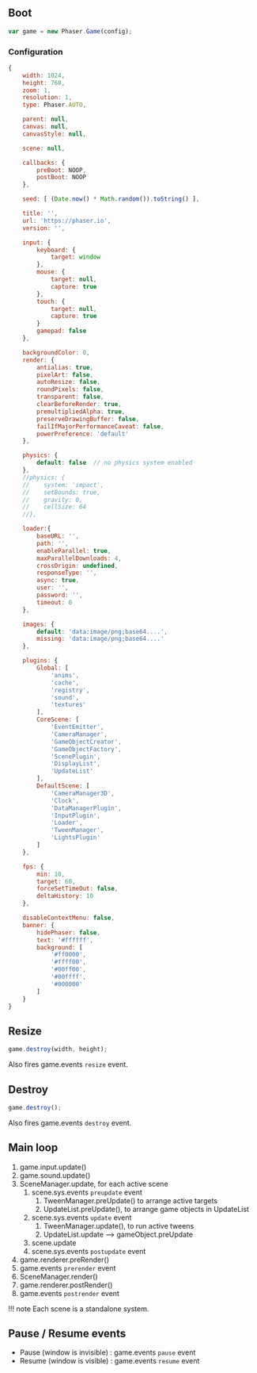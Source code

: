 ## Boot

```javascript
var game = new Phaser.Game(config);
```

### Configuration

```javascript
{
    width: 1024,
    height: 768,
    zoom: 1,
    resolution: 1,
    type: Phaser.AUTO,

    parent: null,
    canvas: null,
    canvasStyle: null,

    scene: null,

    callbacks: {
        preBoot: NOOP,
        postBoot: NOOP
    },

    seed: [ (Date.now() * Math.random()).toString() ],

    title: '',
    url: 'https://phaser.io',
    version: '',

    input: {
        keyboard: {
            target: window
        },
        mouse: {
            target: null,
            capture: true
        },
        touch: {
            target: null,
            capture: true
        }
        gamepad: false
    },

    backgroundColor: 0,
    render: {
        antialias: true,
        pixelArt: false,
        autoResize: false,
        roundPixels: false,
        transparent: false,
        clearBeforeRender: true,
        premultipliedAlpha: true,
        preserveDrawingBuffer: false,
        failIfMajorPerformanceCaveat: false,
        powerPreference: 'default'
    },

    physics: {
        default: false  // no physics system enabled
    },
    //physics: {
    //    system: 'impact',
    //    setBounds: true,
    //    gravity: 0,
    //    cellSize: 64
    //},

    loader:{
        baseURL: '',
        path: '',
        enableParallel: true,
        maxParallelDownloads: 4,
        crossOrigin: undefined,
        responseType: '',
        async: true,
        user: '',
        password: '',
        timeout: 0
    },

    images: {
        default: 'data:image/png;base64....',
        missing: 'data:image/png;base64....'
    },

    plugins: {
        Global: [
            'anims',
            'cache',
            'registry',
            'sound',
            'textures'
        ],
        CoreScene: [
            'EventEmitter',
            'CameraManager',
            'GameObjectCreator',
            'GameObjectFactory',
            'ScenePlugin',
            'DisplayList',
            'UpdateList'
        ],
        DefaultScene: [
            'CameraManager3D',
            'Clock',
            'DataManagerPlugin',
            'InputPlugin',
            'Loader',
            'TweenManager',
            'LightsPlugin'
        ]
    },

    fps: {
        min: 10,
        target: 60,
        forceSetTimeOut: false,
        deltaHistory: 10
    },

    disableContextMenu: false,
    banner: {
        hidePhaser: false,
        text: '#ffffff',
        background: [
            '#ff0000',
            '#ffff00',
            '#00ff00',
            '#00ffff',
            '#000000'
        ]
    }
}
```

## Resize

```javascript
game.destroy(width, height);
```

Also fires game.events `resize` event.

## Destroy

```javascript
game.destroy();
```

Also fires game.events `destroy` event.

## Main loop

1.  game.input.update()
1.  game.sound.update()
1.  SceneManager.update, for each active scene
    1.  scene.sys.events `preupdate` event
        1.  TweenManager.preUpdate() to arrange active targets
        1.  UpdateList.preUpdate(), to arrange game objects in UpdateList
    1.  scene.sys.events `update` event
        1.  TweenManager.update(), to run active tweens
        1.  UpdateList.update --> gameObject.preUpdate
    1.  scene.update
    1.  scene.sys.events `postupdate` event
1.  game.renderer.preRender()
1.  game.events `prerender` event
1.  SceneManager.render()
1.  game.renderer.postRender()
1.  game.events `postrender` event

!!! note
    Each scene is a standalone system.

## Pause / Resume events

- Pause (window is invisible) : game.events `pause` event
- Resume (window is visible) : game.events `resume` event